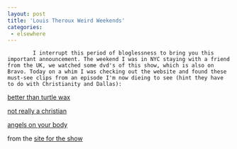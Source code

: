 ```yaml
---
layout: post
title: 'Louis Theroux Weird Weekends'
categories:
 - elsewhere
---
```


			I interrupt this period of bloglessness to bring you this important announcement. The weekend I was in NYC staying with a friend from the UK, we watched some dvd's of this show, which is also on Bravo. Today on a whim I was checking out the website and found these must-see clips from an episode I'm now dieing to see (hint they have to do with Christianity and Dallas):



<a href="http://www.bravotv.com/series/louis_theroux/episodes/christians/clip_turtle_lofi.html">better than turtle wax</a>

<a href="http://www.bravotv.com/series/louis_theroux/episodes/christians/clip_family.html">not really a christian</a>

<a href="http://www.bravotv.com/series/louis_theroux/episodes/christians/clip_angels.html">angels on your body</a>



from the <a href="http://www.bravotv.com/series/louis_theroux/index2.html">site for the show</a>


